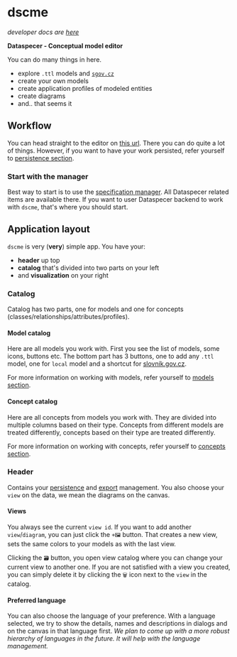 # dscme

_developer docs are [here](./dev-docs.md)_

**Dataspecer - Conceptual model editor**

You can do many things in here.

-   explore `.ttl` models and [`sgov.cz`](https://data.gov.cz/datov%C3%A9-sady)
-   create your own models
-   create application profiles of modeled entities
-   create diagrams
-   and.. that seems it

## Workflow

You can head straight to the editor on [this url](https://tool.dataspecer.com/conceptual-model-editor/core-v2). There you can do quite a lot of things. However, if you want to have your work persisted, refer yourself to [persistence section](./persistence.md).

### Start with the manager

Best way to start is to use the [specification manager](https://tool.dataspecer.com/manager). All Dataspecer related items are available there. If you want to user Dataspecer backend to work with `dscme`, that's where you should start.

## Application layout

`dscme` is very (**very**) simple app. You have your:

-   **header** up top
-   **catalog** that's divided into two parts on your left
-   and **visualization** on your right

### Catalog

Catalog has two parts, one for models and one for concepts (classes/relationships/attributes/profiles).

#### Model catalog

Here are all models you work with.
First you see the list of models, some icons, buttons etc.
The bottom part has 3 buttons, one to add any `.ttl` model, one for `local` model and a shortcut for [slovník.gov.cz](https://data.gov.cz/datov%C3%A9-sady).

For more information on working with models, refer yourself to [models section](./models.md).

#### Concept catalog

Here are all concepts from models you work with. They are divided into multiple columns based on their type.
Concepts from different models are treated differently, concepts based on their type are treated differently.

For more information on working with concepts, refer yourself to [concepts section](./concepts-catalog.md).

### Header

Contains your [persistence](./persistence.md) and [export](./exports.md) management. You also choose your `view` on the data, we mean the diagrams on the canvas.

#### Views

You always see the current `view id`. If you want to add another `view`/`diagram`, you can just click the `+🖼` button. That creates a new view, sets the same colors to your models as with the last view.

Clicking the `🗃️` button, you open view catalog where you can change your current view to another one. If you are not satisfied with a view you created, you can simply delete it by clicking the `🗑` icon next to the `view` in the catalog.

#### Preferred language

You can also choose the language of your preference. With a language selected, we try to show the details, names and descriptions in dialogs and on the canvas in that language first. _We plan to come up with a more robust hierarchy of languages in the future. It will help with the language management._

